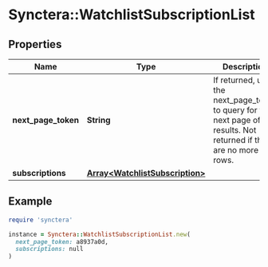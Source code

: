 # Synctera::WatchlistSubscriptionList

## Properties

| Name | Type | Description | Notes |
| ---- | ---- | ----------- | ----- |
| **next_page_token** | **String** | If returned, use the next_page_token to query for the next page of results. Not returned if there are no more rows. | [optional] |
| **subscriptions** | [**Array&lt;WatchlistSubscription&gt;**](WatchlistSubscription.md) |  |  |

## Example

```ruby
require 'synctera'

instance = Synctera::WatchlistSubscriptionList.new(
  next_page_token: a8937a0d,
  subscriptions: null
)
```

